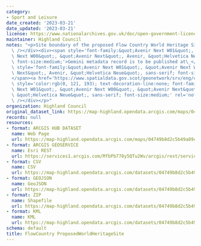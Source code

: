 ```yaml
---
category:
- Sport and Leisure
date_created: '2023-03-21'
date_updated: '2023-03-21'
license: https://www.nationalarchives.gov.uk/doc/open-government-licence/version/3/
maintainer: Highland Council
notes: "<p>Site boundary of the proposed Flow Country World Heritage Site.<div><br\
  \ /></div><div><span style='font-family:&quot;Avenir Next W01&quot;, &quot;Avenir\
  \ Next W00&quot;, &quot;Avenir Next&quot;, Avenir, &quot;Helvetica Neue&quot;, sans-serif;\
  \ font-size:medium;'>Gemini metadata record is to be published at\_</span><span\
  \ style='font-family:&quot;Avenir Next W01&quot;, &quot;Avenir Next W00&quot;, &quot;Avenir\
  \ Next&quot;, Avenir, &quot;Helvetica Neue&quot;, sans-serif; font-size:medium;'>\_\
  </span><a href='https://www.spatialdata.gov.scot/geonetwork/srv/eng/catalog.search#/metadata/%7Bd1fc43dd-46dd-4c97-afa0-168d7ac3e3f6%7D'\
  \ style='color:rgb(0, 121, 193); text-decoration-line:none; font-family:&quot;Avenir\
  \ Next W01&quot;, &quot;Avenir Next W00&quot;, &quot;Avenir Next&quot;, Avenir,\
  \ &quot;Helvetica Neue&quot;, sans-serif; font-size:medium;' rel='nofollow ugc'>https://www.spatialdata.gov.scot</a><br\
  \ /></div></p>"
organization: Highland Council
original_dataset_link: https://map-highland.opendata.arcgis.com/maps/04749b8d2c5b49a89cd9f9d0d36ea35a_0
records: null
resources:
- format: ARCGIS HUB DATASET
  name: Web Page
  url: https://map-highland.opendata.arcgis.com/maps/04749b8d2c5b49a89cd9f9d0d36ea35a_0
- format: ARCGIS GEOSERVICE
  name: Esri REST
  url: https://services1.arcgis.com/MfbPb778y5QTu2Wv/arcgis/rest/services/FlowCountry_ProposedWorldHeritageSite/FeatureServer/0
- format: CSV
  name: CSV
  url: https://map-highland.opendata.arcgis.com/datasets/04749b8d2c5b49a89cd9f9d0d36ea35a_0.csv?outSR=%7B%22latestWkid%22%3A27700%2C%22wkid%22%3A27700%7D
- format: GEOJSON
  name: GeoJSON
  url: https://map-highland.opendata.arcgis.com/datasets/04749b8d2c5b49a89cd9f9d0d36ea35a_0.geojson?outSR=%7B%22latestWkid%22%3A27700%2C%22wkid%22%3A27700%7D
- format: ZIP
  name: Shapefile
  url: https://map-highland.opendata.arcgis.com/datasets/04749b8d2c5b49a89cd9f9d0d36ea35a_0.zip?outSR=%7B%22latestWkid%22%3A27700%2C%22wkid%22%3A27700%7D
- format: KML
  name: KML
  url: https://map-highland.opendata.arcgis.com/datasets/04749b8d2c5b49a89cd9f9d0d36ea35a_0.kml?outSR=%7B%22latestWkid%22%3A27700%2C%22wkid%22%3A27700%7D
schema: default
title: FlowCountry ProposedWorldHeritageSite
---
```

